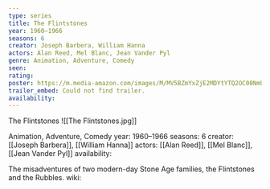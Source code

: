 ```yaml
---
type: series
title: The Flintstones
year: 1960–1966
seasons: 6
creator: Joseph Barbera, William Hanna
actors: Alan Reed, Mel Blanc, Jean Vander Pyl
genre: Animation, Adventure, Comedy
seen:
rating: 
poster: https://m.media-amazon.com/images/M/MV5BZmYxZjE2MDYtYTQ2OC00NmUwLTkzNDEtNjFkZmEyM2E5ODBmXkEyXkFqcGdeQXVyNTA4NzY1MzY@._V1_SX300.jpg
trailer_embed: Could not find trailer.
availability:
---
```

The Flintstones
![[The Flintstones.jpg]]

Animation, Adventure, Comedy
year: 1960–1966
seasons: 6
creator: [[Joseph Barbera]], [[William Hanna]]
actors: [[Alan Reed]], [[Mel Blanc]], [[Jean Vander Pyl]]
availability:

The misadventures of two modern-day Stone Age families, the Flintstones and the Rubbles.
wiki: 


